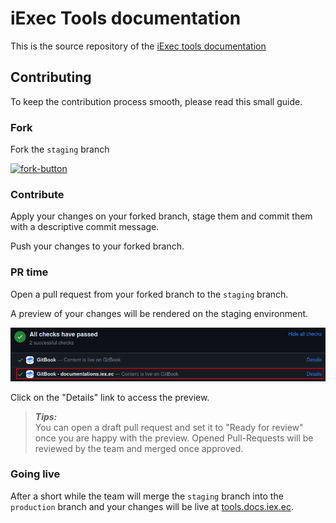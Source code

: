 # iExec Tools documentation

This is the source repository of the
[iExec tools documentation](https://tools.docs.iex.ec)

## Contributing

To keep the contribution process smooth, please read this small guide.

### Fork

Fork the `staging` branch

[![fork-button](/fork-button.png)](https://github.com/iExecBlockchainComputing/documentation-tools/fork)

### Contribute

Apply your changes on your forked branch, stage them and commit them with a
descriptive commit message.

Push your changes to your forked branch.

### PR time

Open a pull request from your forked branch to the `staging` branch.

A preview of your changes will be rendered on the staging environment.

![PR-preview](./hidden-assets/PR-preview.png)

Click on the "Details" link to access the preview.

> _**Tips:**_  
> You can open a draft pull request and set it to "Ready for review" once you
> are happy with the preview. Opened Pull-Requests will be reviewed by the team
> and merged once approved.

### Going live

After a short while the team will merge the `staging` branch into the
`production` branch and your changes will be live at
[tools.docs.iex.ec](https://tools.docs.iex.ec).
